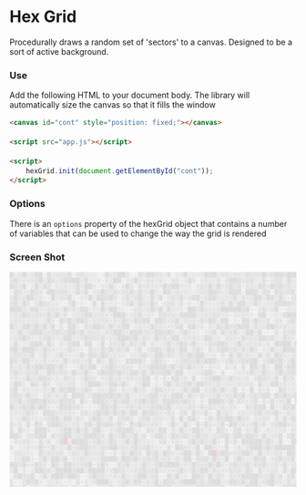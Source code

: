 # Hex Grid

Procedurally draws a random set of 'sectors' to a canvas. Designed to be a sort of active background.

### Use

Add the following HTML to your document body.
The library will automatically size the canvas so that it fills the window

```html
<canvas id="cont" style="position: fixed;"></canvas>

<script src="app.js"></script>

<script>
    hexGrid.init(document.getElementById("cont"));
</script>
```

### Options

There is an `options` property of the hexGrid object that contains a number of variables that can be used to change the way the grid is rendered

### Screen Shot

![Hex Grid In Action](hexgrid.gif)
